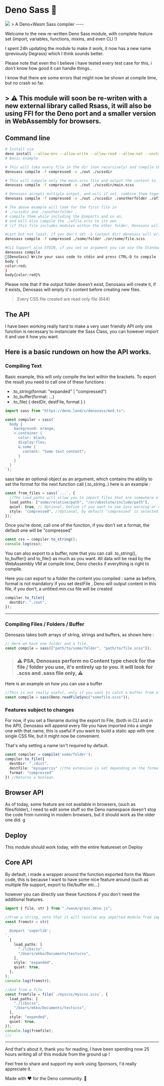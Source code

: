# Deno Sass 🦕

<img src="https://github.com/hironichu/denosass/raw/main/assets/DenoGrass.jpg" height="auto">
> A Deno+Wasm Sass compiler
----

Welcome to the new re-written Deno Sass module, with complete feature set
(import, variables, functions, mixins, and even CLI !)

I spent 24h updating the module to make it work, it now has a new name
(previously Degrass) which I think sounds better.

Please note that even tho I believe i have tested every test case for this, i
don't know how good it can handle things..

I know that there are some errors that might now be shown at compile time, but
no crash so far.

## > ⚠️ This module will soon be re-writen with a new external library called Rsass, it will also be using FFI for the Deno port and a smaller version in WebAssembly for browsers.

## Command line

```bash
# Install via 
deno install --allow-env --allow-write --allow-read --allow-net --unstable -n denosass https://raw.githubusercontent.com/hironichu/denosass/main/cli.ts
# Basic example

# This will take every file in the dir (non recursively) and compile then while keeping their name and adding .min.css, into the ./out folder.
denosass compile -f compressed -o ./out ./scssdir

# This will compile only the main.scss file and output the content to ./out/main.min.css 
denosass compile -f compressed -o ./out ./scssdir/main.scss

# Denosass accepts multiple output, and will if set, combine them together, or just compile them as normal.
denosass compile -f compressed -o ./out ./scssdir ./anotherfolder ./afile.scss

# The above example will look for the first file in 
# ./scssdir and ./anotherfolder , 
# compile them while including the @imports and so on,
# and will also compile the ./afile.scss to its own 
# (if this file includes modules within the other folder, Denosass will include them.)

#Last but not least, if you don't set -o (output dir) denosass will write content to the STDOUT. (using Deno.stdout.writeSync())
denosass compile -f compressed ./some/folder ./or/some/file.scss

#CLI Support also STDIN, if you set no argument you can use the Standard input to compile Sass.
denosass compile
🔵[DenoSass] Write your sass code to stdin and press CTRL-D to compile
body {
color:red;
}
body{color:red}%
```

Please note that if the output folder doesn't exist, Denosass will create it, if
it exists, Denosass will empty it's content before creating new files.

> Every CSS file created are read only file (644)

## The API

I have been working really hard to make a very user friendly API only one
function is necessary to instanciate the Sass Class, you can however import it
and use it how you want.

## Here is a basic rundown on how the API works.

### Compiling Text

Basic example, this will only compile the text within the brackets. To export
the result you need to call one of these functions :

- .to_string(format: "expanded" | "compressed")
- .to_buffer(format: ...)
- .to_file( { destDir, destFile, format } )

```ts
import sass from "https://deno.land/x/denosass/mod.ts";

const compiler = sass(`
  body {
    background: orange;
    >.container {
      color: black;
      display:flex;
      &.some {
        content: "Some text content";
      }
    }
  }
`);
```

sass take an optional object as an argument, which contains the ability to set
the format for the next function call (.to_string..) here is an example :

```ts
const from_files = sass(`...`, {
  //The load_paths will allow you to import files that are somewhere else in your system, note that this feature is still unstable !
  load_paths: ["some/relative/path", "/or/absolute/include/path"],
  quiet: true, // Optional, Define if you want to see Sass warning or not.
  style: "compressed", //Optional, by default "compressed" is selected.
});
```

Once you're done, call one of the function, if you don't set a format, the
default one will be "compressed"

```ts
const css = compiler.to_string();
console.log(css);
```

You can also export to a buffer, note that you can call .to_string(),
to_buffer() and to_file() as much as you want. All data will be read by the
WebAssembly VM at compile time, Deno checks if everything is right to compile.

Here you can export to a folder the content you compiled : same as before,
format is not mandatory if you set destFile , Deno will output content in this
file, if you don't, a untitled.min.css file will be created

```ts
compiler.to_file({
  destDir: "./out",
});
```

---

### Compiling Files / Folders / Buffer

Denosass takes both arrays of string, strings and buffers, as shown here :

```ts
// Here we have one folder and a file.
const compile = sass(["path/to/some/folder", "path/to/file.scss"]);
```

> ### ⚠️ PSA, Denosass perform no Content type check for the file / folder you use, it's entirely up to you. it will look for .scss and .sass file only, ⚠️

Here is an example on how you can use a buffer

```ts
//This is not really useful, only if you want to catch a buffer from a request without transforming it to a string.
const compile = sass(Deno.readFileSync("somefile.scss"));
```

### Features subject to changes

For now, if you set a filename during the export to File, (both in CLI and in
the API), Denosass will append every file you have imported into a single one
with that name, this is useful if you want to build a static app with one single
CSS file, but it might now be convenient.

That's why setting a name isn't required by default.

```ts
const compiler = compile('some/folder');
compiler.to_file({
  destDir: "./dist",
  destFile: "mysupercss" //the extension is set depending on the format.
  format: "compressed"
}) //Returns a boolean.
```

## Browser API

As of today, some feature are not available in browsers, (such as files/folder),
I need to edit some stuff so the Deno namespace doesn't stop the code from
running in modern browsers, but it should work as the older one did. g

## Deploy

This module should work today, with the entire featureset on Deploy

## Core API

By default, i made a wrapper around the function exported form the Wasm code,
this is because I want to have some nice feature around (such as multiple file
support, export to file/buffer etc...)

however you can directly use these functions if you don't need the additional
features.

```ts
import { file, str } from "./wasm/grass.deno.js";

//From a string, note that it will resolve any imported module from import.meta.url (the current dir of the typescript file being executed.)
const fromstr = str(
  `
  @import 'superlib';
`,
  {
    load_paths: [
      "./libscss",
      "/Users/ekko/Documents/testscss",
    ],
    style: "expanded",
    quiet: true,
  },
);
console.log(fromstr);

//And from a file
const fromfile = file(`./myscss/myscss.scss`, {
  load_paths: [
    "./libscss",
    "/Users/ekko/Documents/testscss",
  ],
  style: "expanded",
  quiet: true,
});
console.log(fromfile);
///
```

---

And that's about it, thank you for reading, I have been spending now 25 hours
writing all of this module from the ground up !

Feel free to share and support my work using Sponsors, I'd really appreciate it.

Made with ❤️ for the Deno community. 🦕
